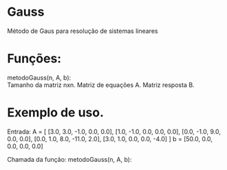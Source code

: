 # Gauss
Método de Gaus para resolução de sistemas lineares

# Funções:  
metodoGauss(n, A, b):  
Tamanho da matriz nxn.
Matriz de equações A.
Matriz resposta B.

# Exemplo de uso.
Entrada: 
A = [ [3.0, 3.0, -1.0, 0.0, 0.0],
      [1.0, -1.0, 0.0, 0.0, 0.0],
      [0.0, -1.0, 9.0, 0.0, 0.0],
      [0.0, 1.0, 8.0, -11.0, 2.0],
      [3.0, 1.0, 0.0, 0.0, -4.0]
     ]
b = [50.0, 0.0, 0.0, 0.0, 0.0]

Chamada da função:
metodoGauss(n, A, b):



